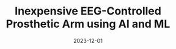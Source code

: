 ---
title: "Inexpensive EEG-Controlled Prosthetic Arm using AI and ML"
description: "An EEG prosthetic arm controlled using AI and EEG sensors with haptic feedback using human-centered engineering design processes with the goal of advancing the UN Global Goal of Good Health."
image: "/images/projects/prosthetic2024.jpg"
paper: "/prostheticpaper2024.pdf"
tags: ["AI/ML", "Python", "EEG", "Raspberry Pi"]
date: "2023-12-01"
---